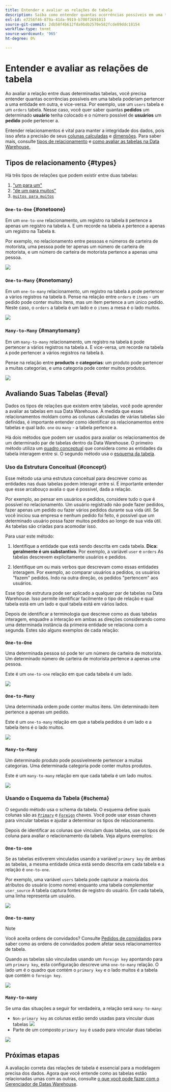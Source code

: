 ```yaml
---
title: Entender e avaliar as relações de tabela
description: Saiba como entender quantas ocorrências possíveis em uma tabela podem pertencer a uma entidade em outra.
exl-id: e7256f46-879a-41da-9919-b700f2691013
source-git-commit: 2db58f4b612fda9bdb2570e582fcde89ddc18154
workflow-type: tm+mt
source-wordcount: '965'
ht-degree: 0%

---
```


# Entender e avaliar as relações de tabela

Ao avaliar a relação entre duas determinadas tabelas, você precisa entender quantas ocorrências possíveis em uma tabela poderiam pertencer a uma entidade em outra, e vice-versa. Por exemplo, use um `users` tabela e um `orders` tabela. Nesse caso, você quer saber quantas **pedidos** um determinado **usuário** tenha colocado e o número possível de **usuários** um **pedido** pode pertencer a.

Entender relacionamentos é vital para manter a integridade dos dados, pois isso afeta a precisão de seus [colunas calculadas](../data-warehouse-mgr/creating-calculated-columns.md) e [dimensões](../data-warehouse-mgr/manage-data-dimensions-metrics.md). Para saber mais, consulte [tipos de relacionamento](#types) e [como avaliar as tabelas na Data Warehouse.](#eval)

## Tipos de relacionamento {#types}

Há três tipos de relações que podem existir entre duas tabelas:

1. [&quot;um para um&quot;](#onetoone)
1. [&quot;de um para muitos&quot;](#onetomany)
1. [`muitos para muitos`](#manytomany)

### `One-to-One` {#onetoone}

Em um `one-to-one` relacionamento, um registro na tabela `B` pertence a apenas um registro na tabela `A`. E um recorde na tabela `A` pertence a apenas um registro na Tabela `B`.

Por exemplo, no relacionamento entre pessoas e números de carteira de motorista, uma pessoa pode ter apenas um número de carteira de motorista, e um número de carteira de motorista pertence a apenas uma pessoa.

![](../../assets/one-to-one.png)

### `One-to-Many` {#onetomany}

Em um `one-to-many` relacionamento, um registro na tabela `A` pode pertencer a vários registros na tabela `B`. Pense na relação entre `orders` e `items` - um pedido pode conter muitos itens, mas um item pertence a um único pedido. Neste caso, o `orders` a tabela é um lado e o `items` a mesa é o lado muitos.

![](../../assets/one-to-many_001.png)

### `Many-to-Many` {#manytomany}

Em um `many-to-many` relacionamento, um registro na tabela `B` pode pertencer a vários registros na tabela `A`. E vice-versa, um recorde na tabela `A` pode pertencer a vários registros na tabela `B`.

Pense na relação entre **products** e **categorias**: um produto pode pertencer a muitas categorias, e uma categoria pode conter muitos produtos.

![](../../assets/many-to-many.png)

## Avaliando Suas Tabelas {#eval}

Dados os tipos de relações que existem entre tabelas, você pode aprender a avaliar as tabelas em sua Data Warehouse. À medida que esses relacionamentos moldam como as colunas calculadas de várias tabelas são definidas, é importante entender como identificar os relacionamentos entre tabelas e qual lado. `one` ou `many` - a tabela pertence a.

Há dois métodos que podem ser usados para avaliar os relacionamentos de um determinado par de tabelas dentro da Data Warehouse. O primeiro método utiliza um [quadro conceptual](#concept) que considera como as entidades da tabela interagem entre si. O segundo método usa o [esquema da tabela](#schema).

### Uso da Estrutura Conceitual {#concept}

Esse método usa uma estrutura conceitual para descrever como as entidades nas duas tabelas podem interagir entre si. É importante entender que esse arcabouço avalia o que é possível, dada a relação.

Por exemplo, ao pensar em usuários e pedidos, considere tudo o que é possível no relacionamento. Um usuário registrado não pode fazer pedidos, fazer apenas um pedido ou fazer vários pedidos durante sua vida útil. Se você iniciou sua empresa e nenhum pedido foi feito, é possível que um determinado usuário possa fazer muitos pedidos ao longo de sua vida útil. As tabelas são criadas para acomodar isso.

Para usar este método:

1. Identifique a entidade que está sendo descrita em cada tabela. **Dica: geralmente é um substantivo**. Por exemplo, a variável `user` e `orders` As tabelas descrevem explicitamente usuários e pedidos.

1. Identifique um ou mais verbos que descrevam como essas entidades interagem. Por exemplo, ao comparar usuários a pedidos, os usuários &quot;fazem&quot; pedidos. Indo na outra direção, os pedidos &quot;pertencem&quot; aos usuários.

Esse tipo de estrutura pode ser aplicado a qualquer par de tabelas na Data Warehouse. Isso permite identificar facilmente o tipo de relação e qual tabela está em um lado e qual tabela está em vários lados.

Depois de identificar a terminologia que descreve como as duas tabelas interagem, enquadre a interação em ambas as direções considerando como uma determinada instância da primeira entidade se relaciona com a segunda. Estes são alguns exemplos de cada relação:

### `One-to-One`

Uma determinada pessoa só pode ter um número de carteira de motorista. Um determinado número de carteira de motorista pertence a apenas uma pessoa.

Este é um `one-to-one` relação em que cada tabela é um lado.

![](../../assets/one-to-one3.png)

### `One-to-Many`

Uma determinada ordem pode conter muitos itens. Um determinado item pertence a apenas um pedido.

Este é um `one-to-many` relação em que a tabela pedidos é um lado e a tabela itens é o lado muitos.

![](../../assets/one-to-many3.png)

### `Many-to-Many`

Um determinado produto pode possivelmente pertencer a muitas categorias. Uma determinada categoria pode conter muitos produtos.

Este é um `many-to-many` relação em que cada tabela é um lado muitos.

![](../../assets/many-to-many3.png)

### Usando o Esquema da Tabela {#schema}

O segundo método usa o schema da tabela. O esquema define quais colunas são as [`Primary`](https://en.wikipedia.org/wiki/Unique_key) e [`Foreign`](https://en.wikipedia.org/wiki/Foreign_key) chaves. Você pode usar essas chaves para vincular tabelas e ajudar a determinar os tipos de relacionamento.

Depois de identificar as colunas que vinculam duas tabelas, use os tipos de coluna para avaliar o relacionamento da tabela. Veja alguns exemplos:

### `One-to-one`

Se as tabelas estiverem vinculadas usando a variável `primary key` de ambas as tabelas, a mesma entidade única está sendo descrita em cada tabela e a relação é `one-to-one`.

Por exemplo, uma variável `users` tabela pode capturar a maioria dos atributos do usuário (como nome) enquanto uma tabela complementar `user_source` A tabela captura fontes de registro do usuário. Em cada tabela, uma linha representa um usuário.

![](../../assets/one-to-one1.png)

### `One-to-many`

>[!NOTE]
>
>Você aceita ordens de convidados? Consulte [Pedidos de convidados](../data-warehouse-mgr/guest-orders.md) para saber como as ordens de convidados podem afetar seus relacionamentos de tabela.

Quando as tabelas são vinculadas usando um `Foreign key` apontando para um `primary key`, esta configuração descreve uma `one-to-many` relação. O lado um é o quadro que contém o `primary key` e o lado muitos é a tabela que contém o `foreign key`.

![](../../assets/one-to-many1.png)

### `Many-to-many`

Se uma das situações a seguir for verdadeira, a relação será `many-to-many`:

* `Non-primary key` as colunas estão sendo usadas para vincular duas tabelas
   ![](../../assets/many-to-many1.png)
* Parte de um composto `primary key` é usado para vincular duas tabelas

![](../../assets/many-to-mnay2.png)

## Próximas etapas

A avaliação correta das relações de tabela é essencial para a modelagem precisa dos dados. Agora que você entende como as tabelas estão relacionadas umas com as outras, consulte [o que você pode fazer com o Gerenciador de Datas Warehouse](../data-warehouse-mgr/tour-dwm.md).
